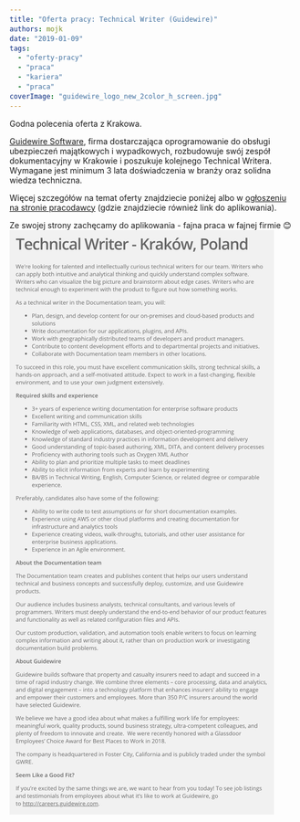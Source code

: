 ```yaml
---
title: "Oferta pracy: Technical Writer (Guidewire)"
authors: mojk
date: "2019-01-09"
tags:
  - "oferty-pracy"
  - "praca"
  - "kariera"
  - "praca"
coverImage: "guidewire_logo_new_2color_h_screen.jpg"
---
```


Godna polecenia oferta z Krakowa.

[Guidewire Software](https://www.guidewire.com/), firma dostarczająca
oprogramowanie do obsługi ubezpieczeń majątkowych i wypadkowych, rozbudowuje
swój zespół dokumentacyjny w Krakowie i poszukuje kolejnego Technical Writera.
Wymagane jest minimum 3 lata doświadczenia w branży oraz solidna wiedza
techniczna.

Więcej szczegółów na temat oferty znajdziecie poniżej albo
w [ogłoszeniu na stronie pracodawcy](https://careers.guidewire.com/jobs/view/oY2b9fw4/technical-writer-krakow-poland) (gdzie
znajdziecie również link do aplikowania).

Ze swojej strony zachęcamy do aplikowania - fajna praca w fajnej firmie
😊[![](images/tech_writer_guidewire.png)](http://techwriter.pl/wp-content/uploads/2019/01/tech_writer_guidewire.png)
